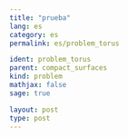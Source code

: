 ```yaml
---
title: "prueba"
lang: es
category: es
permalink: es/problem_torus

ident: problem_torus
parent: compact_surfaces
kind: problem
mathjax: false
sage: true

layout: post
type: post
---
```



<div class="sage"><script type="text/x-sage">

def ftermSquare(n):
 return(1/n*sin(n*x*pi/3))

def ftermSawtooth(n):
 return(1/n*sin(n*x*pi/3))

def ftermParabola(n):
 return((-1)^n/n^2 * cos(n*x))

def fseriesSquare(n):
 return(4/pi*sum(ftermSquare(i) for i in range (1,2*n,2)))

def fseriesSawtooth(n):
 return(1/2-1/pi*sum(ftermSawtooth(i) for i in range (1,n)))

def fseriesParabola(n):
 return(pi^2/3 + 4*sum(ftermParabola(i) for i in range(1,n)))

@interact
def plotFourier(n=slider(1, 30,1,3,'Number of terms')
,Function=['Square Wave','Saw Tooth','Periodic Parabola']):
    if Function=='Saw Tooth':
     show(plot(fseriesSawtooth(n),x,-6,6,figsize=(7,3)))
    if Function=='Square Wave':
     show(plot(fseriesSquare(n),x,-6,6,figsize=(7,3)))
    if Function=='Periodic Parabola':
     show(plot(fseriesParabola(n),x,-6,6,figsize=(7,3)))
	
</script></div>